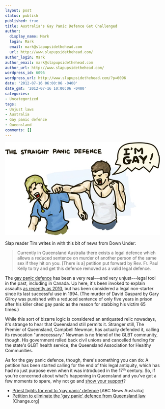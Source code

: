 ```yaml
---
layout: post
status: publish
published: true
title: Australia's Gay Panic Defence Get Challenged
author:
  display_name: Mark
  login: Mark
  email: mark@slapupsidethehead.com
  url: http://www.slapupsidethehead.com/
author_login: Mark
author_email: mark@slapupsidethehead.com
author_url: http://www.slapupsidethehead.com/
wordpress_id: 6096
wordpress_url: http://www.slapupsidethehead.com/?p=6096
date: '2012-07-16 06:00:06 -0400'
date_gmt: '2012-07-16 10:00:06 -0400'
categories:
- Uncategorized
tags:
- Unjust laws
- Australia
- Gay panic defence
- Queensland
comments: []
---
```

![Straight Panic Defence: A man punches a woman in the throat, screaming](/wp-content/media/2012/07/straight-panic.jpg "Oh no! I'll catch Teh Straight!")

Slap reader Tim writes in with this bit of news from Down Under:

> Currently in Queensland Australia there exists a legal defence which allows a reduced sentence on murder of another person of the same sex if they hit on you. [There is a] petition put forward by Rev. Fr. Paul Kelly to try and get this defence removed as a valid legal defence.

The [gay panic defence](http://en.wikipedia.org/wiki/Gay_panic_defense "Hard to believe the leniency some criminals have been given by this defence...") has been a very real---and very unjust---legal tool in the past, including in Canada. Up here, it's been invoked to explain assaults [as recently as 2010](http://www.slapupsidethehead.com/2010/11/vancouver-gay-basher-gets-six-years/ "An unsuccessful attempt"), but has been considered a legal non-starter since its last successful use in 1994. (The murder of David Gaspard by Gary Gilroy was punished with a reduced sentence of only five years in prison after his killer cited gay panic as the reason for stabbing his victim 65 times.)

While this sort of bizarre logic is considered an antiquated relic nowadays, it's strange to hear that Queensland still permits it. Stranger still, The Premier of Queensland, Campbell Newman, has actually defended it, calling its revocation "unnecessary." Newman is no friend of the GLBT community, though. His government rolled back civil unions and cancelled funding for the state's GLBT health service, the Queensland Association for Healthy Communities.

As for the gay panic defence, though, there's something you can do: A petition has been started calling for the end of this legal antiquity, which has had no just purpose even when it was introduced in the 17<small><sup>th</sup></small> century. So, if you're concerned about what's happening in Queensland and you've got a few moments to spare, why not go and [show your support](http://www.change.org/en-AU/petitions/eliminate-the-gay-panic-defence-from-queensland-law-gaypanic "Go sign!")?

- [Priest fights for end to 'gay panic' defence](http://www.abc.net.au/news/2012-01-11/petition-calls-for-end-to-gay-panic-defence/3767446) [ABC News Australia]
- [Petition to eliminate the 'gay panic' defence from Queensland law](http://www.change.org/en-AU/petitions/eliminate-the-gay-panic-defence-from-queensland-law-gaypanic) [Change.org]
